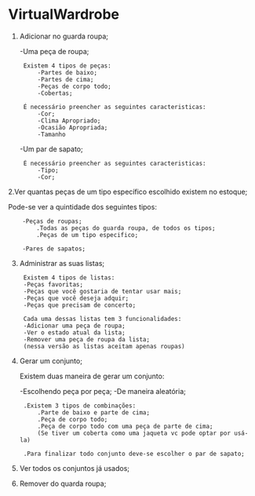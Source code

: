 # VirtualWardrobe

1. Adicionar no guarda roupa;

	-Uma peça de roupa;

        Existem 4 tipos de peças:
            -Partes de baixo;
            -Partes de cima;
            -Peças de corpo todo;
            -Cobertas;

        É necessário preencher as seguintes caracteristicas:
            -Cor;
            -Clima Apropriado;
            -Ocasião Apropriada;
            -Tamanho

	-Um par de sapato;

        É necessário preencher as seguintes caracteristicas:
            -Tipo;
            -Cor;

2.Ver quantas peças de um tipo específico escolhido existem no estoque;
	
Pode-se ver a quintidade dos seguintes tipos:

		-Peças de roupas;
		    .Todas as peças do guarda roupa, de todos os tipos;
		    .Peças de um tipo especifico;

		-Pares de sapatos;

3. Administrar as suas listas;

	    Existem 4 tipos de listas:
		-Peças favoritas;
		-Peças que você gostaria de tentar usar mais;
		-Peças que você deseja adquir;
		-Peças que precisam de concerto;

	    Cada uma dessas listas tem 3 funcionalidades:
		-Adicionar uma peça de roupa;
		-Ver o estado atual da lista;
		-Remover uma peça de roupa da lista;
		(nessa versão as listas aceitam apenas roupas)

4. Gerar um conjunto;

	Existem duas maneira de gerar um conjunto:
	    
 	-Escolhendo peça por peça;
 	-De maneira aleatória;

        .Existem 3 tipos de combinações:
            .Parte de baixo e parte de cima;
            .Peça de corpo todo;
            .Peça de corpo todo com uma peça de parte de cima;
            (Se tiver um coberta como uma jaqueta vc pode optar por usá-la)

        .Para finalizar todo conjunto deve-se escolher o par de sapato;

5. Ver todos os conjuntos já usados;

6. Remover do quarda roupa;


